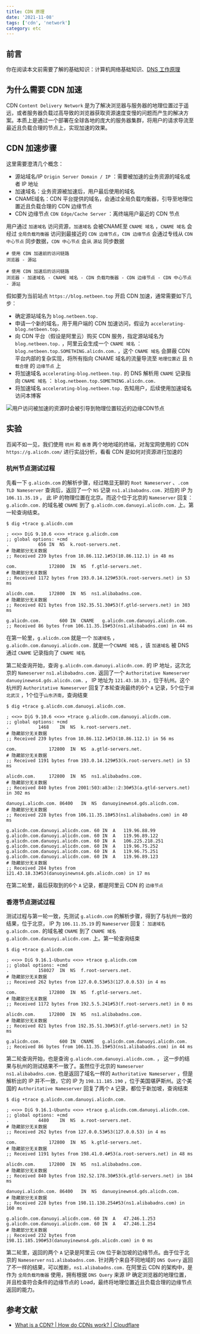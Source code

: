 ```yaml
---
title: CDN 原理
date: '2021-11-08'
tags: ['cdn', 'network']
category: etc
---
```


## 前言

你在阅读本文前需要了解的基础知识：计算机网络基础知识、[DNS 工作原理](/posts/dns-introduction/)

## 为什么需要 CDN 加速

CDN `Content Delivery Network` 是为了解决浏览器与服务器的地理位置过于遥远，或者服务器负载过高导致的浏览器获取资源速度变慢的问题而产生的解决方案。本质上是通过一个部署在全球各地的庞大的服务器集群，将用户的请求导流至最近且负载合理的节点上，实现加速的效果。

## CDN 加速步骤

这里需要澄清几个概念：
- 源站域名/IP `Origin Server Domain / IP` ：需要被加速的业务资源的域名或者 IP 地址
- 加速域名：业务资源被加速后，用户最后使用的域名
- CNAME域名：CDN 平台提供的域名，会通过全局负载均衡器，引导至地理位置近且负载合理的 CDN 边缘节点
- CDN 边缘节点 `CDN Edge/Cache Server` ：离终端用户最近的 CDN 节点

用户通过 `加速域名` 访问资源，`加速域名` 会被CNAME至 `CNAME 域名` ，`CNAME 域名` 会经过 `全局负载均衡器` 访问到最接近的 `CDN 边缘节点`，`CDN 边缘节点` 会通过专线从 `CDN 中心节点` 同步数据，`CDN 中心节点` 会从 `源站` 同步数据

```text
# 使用 CDN 加速前的访问链路
浏览器 - 源站

# 使用 CDN 加速后的访问链路
浏览器 - 加速域名 - CNAME 域名 - CDN 负载均衡器 - CDN 边缘节点 - CDN 中心节点 - 源站
```

假如要为当前站点 `https://blog.netbeen.top` 开启 CDN 加速，通常需要如下几步：
- 确定源站域名为 `blog.netbeen.top.`
- 申请一个新的域名，用于用户端的 CDN 加速访问，假设为 `accelerating-blog.netbeen.top.`
- 向 CDN 平台（假设是阿里云）购买 CDN 服务，指定源站域名为 `blog.netbeen.top.` ，阿里云会生成一个 `CNAME 域名` ： `blog.netbeen.top.SOMETHING.alicdn.com.` ，这个 `CNAME 域名` 会屏蔽 CDN 平台内部的复杂实现，将所有指向 CNAME 域名的流量导流至 `地理位置近` 且 `负载合理` 的 `边缘节点` 上
- 将加速域名 `accelerating-blog.netbeen.top.` 的 DNS 解析用 `CNAME` 记录指向 `CNAME 域名` ： `blog.netbeen.top.SOMETHING.alicdn.com.`
- 将加速域名 `accelerating-blog.netbeen.top.` 告知用户，后续使用加速域名访问本博客

![用户访问被加速的资源时会被引导到物理位置较近的边缘CDN节点](https://cloudflare.com/img/learning/cdn/what-is-a-cdn/what-is-a-cdn.png)

## 实验

百闻不如一见，我们使用 `杭州` 和 `香港` 两个地地域的终端，对淘宝网使用的 CDN `https://g.alicdn.com/` 进行实战分析，看看 CDN 是如何对资源进行加速的

### 杭州节点测试过程

先看一下 `g.alicdn.com` 的解析步骤，经过略显无聊的 `Root Nameserver` 、`.com` `TLD Nameserver` 查询后，返回了一个 `NS` 记录 `ns1.alibabadns.com.` 对应的 IP 为 `106.11.35.19` ， 此 IP 的物理位置在北京。而这个位于北京的 `Nameserver` 回复： `g.alicdn.com.` 的域名被 `CNAME` 到了 `g.alicdn.com.danuoyi.alicdn.com.` 上。第一轮查询结束。

```shell
$ dig +trace g.alicdn.com                                                                 

; <<>> DiG 9.10.6 <<>> +trace g.alicdn.com
;; global options: +cmd
.			656	IN	NS	k.root-servers.net.
# 隐藏部分无关数据
;; Received 239 bytes from 10.86.112.1#53(10.86.112.1) in 48 ms

com.			172800	IN	NS	f.gtld-servers.net.
# 隐藏部分无关数据
;; Received 1172 bytes from 193.0.14.129#53(k.root-servers.net) in 53 ms

alicdn.com.		172800	IN	NS	ns1.alibabadns.com.
# 隐藏部分无关数据
;; Received 821 bytes from 192.35.51.30#53(f.gtld-servers.net) in 303 ms

g.alicdn.com.		600	IN	CNAME	g.alicdn.com.danuoyi.alicdn.com.
;; Received 86 bytes from 106.11.35.19#53(ns1.alibabadns.com) in 44 ms
```

在第一轮里，`g.alicdn.com` 就是一个 `加速域名` ，`g.alicdn.com.danuoyi.alicdn.com.` 就是一个`CNAME 域名` ，该 `加速域名` 被 DNS 通过 `CNAME` 记录指向了 `CNAME 域名`


第二轮查询开始，查询 `g.alicdn.com.danuoyi.alicdn.com.` 的 IP 地址，这次北京的 `Nameserver` `ns1.alibabadns.com.` 返回了一个 `Authoritative Nameserver` `danuoyinewns4.gds.alicdn.com.` ， IP 地址为 `121.43.18.33` ，位于杭州。这个杭州的 `Authoritative Nameserver` 回复了本轮查询最终的6个 `A` 记录，5个位于`湖北武汉` ，1个位于`山东济南`，查询结束

```shell
$ dig +trace g.alicdn.com.danuoyi.alicdn.com.                                   

; <<>> DiG 9.10.6 <<>> +trace g.alicdn.com.danuoyi.alicdn.com.
;; global options: +cmd
.			1468	IN	NS	k.root-servers.net.
# 隐藏部分无关数据
;; Received 239 bytes from 10.86.112.1#53(10.86.112.1) in 56 ms

com.			172800	IN	NS	a.gtld-servers.net.
# 隐藏部分无关数据
;; Received 1191 bytes from 193.0.14.129#53(k.root-servers.net) in 53 ms

alicdn.com.		172800	IN	NS	ns1.alibabadns.com.
# 隐藏部分无关数据
;; Received 840 bytes from 2001:503:a83e::2:30#53(a.gtld-servers.net) in 302 ms

danuoyi.alicdn.com.	86400	IN	NS	danuoyinewns4.gds.alicdn.com.
# 隐藏部分无关数据
;; Received 228 bytes from 106.11.35.18#53(ns1.alibabadns.com) in 40 ms

g.alicdn.com.danuoyi.alicdn.com. 60 IN	A	119.96.88.99
g.alicdn.com.danuoyi.alicdn.com. 60 IN	A	119.96.89.122
g.alicdn.com.danuoyi.alicdn.com. 60 IN	A	106.225.218.251
g.alicdn.com.danuoyi.alicdn.com. 60 IN	A	119.96.75.252
g.alicdn.com.danuoyi.alicdn.com. 60 IN	A	119.96.75.251
g.alicdn.com.danuoyi.alicdn.com. 60 IN	A	119.96.89.123
# 隐藏部分无关数据
;; Received 284 bytes from 121.43.18.33#53(danuoyinewns4.gds.alicdn.com) in 17 ms
```

在第二轮里，最后获取到的6个 `A` 记录，都是阿里云 CDN 的 `边缘节点`

### 香港节点测试过程

测试过程与第一轮一致，先测试 `g.alicdn.com` 的解析步骤，得到了与杭州一致的结果，位于北京， IP 为 `106.11.35.19` 的 `Nameserver` 回复： `加速域名` `g.alicdn.com.` 的域名被 `CNAME` 到了  `CNAME 域名` `g.alicdn.com.danuoyi.alicdn.com.` 上。第一轮查询结束

```shell
$ dig +trace g.alicdn.com

; <<>> DiG 9.16.1-Ubuntu <<>> +trace g.alicdn.com
;; global options: +cmd
.			158027	IN	NS	f.root-servers.net.
# 隐藏部分无关数据
;; Received 262 bytes from 127.0.0.53#53(127.0.0.53) in 4 ms

com.			172800	IN	NS	f.gtld-servers.net.
# 隐藏部分无关数据
;; Received 1172 bytes from 192.5.5.241#53(f.root-servers.net) in 0 ms

alicdn.com.		172800	IN	NS	ns1.alibabadns.com.
# 隐藏部分无关数据
;; Received 821 bytes from 192.35.51.30#53(f.gtld-servers.net) in 52 ms

g.alicdn.com.		600	IN	CNAME	g.alicdn.com.danuoyi.alicdn.com.
;; Received 86 bytes from 106.11.35.19#53(ns1.alibabadns.com) in 44 ms
```

第二轮查询开始，也是查询 `g.alicdn.com.danuoyi.alicdn.com.` ， 这一步的结果与杭州的测试结果不一致了。虽然位于北京的 `Nameserver` `ns1.alibabadns.com.` 也是返回了域名一样的 `Authoritative Nameserver` ，但是解析出的 IP 并不一致，它的 IP 为 `198.11.185.190` ，位于美国堪萨斯州。这个美国的
 `Authoritative Nameserver` 回复了两个 `A` 记录，都位于新加坡，查询结束

```shell
$ dig +trace g.alicdn.com.danuoyi.alicdn.com.

; <<>> DiG 9.16.1-Ubuntu <<>> +trace g.alicdn.com.danuoyi.alicdn.com.
;; global options: +cmd
.			4480	IN	NS	a.root-servers.net.
# 隐藏部分无关数据
;; Received 262 bytes from 127.0.0.53#53(127.0.0.53) in 4 ms

com.			172800	IN	NS	k.gtld-servers.net.
# 隐藏部分无关数据
;; Received 1191 bytes from 198.41.0.4#53(a.root-servers.net) in 48 ms

alicdn.com.		172800	IN	NS	ns1.alibabadns.com.
# 隐藏部分无关数据
;; Received 840 bytes from 192.52.178.30#53(k.gtld-servers.net) in 184 ms

danuoyi.alicdn.com.	86400	IN	NS	danuoyinewns4.gds.alicdn.com.
# 隐藏部分无关数据
;; Received 228 bytes from 198.11.138.254#53(ns1.alibabadns.com) in 160 ms

g.alicdn.com.danuoyi.alicdn.com. 60 IN	A	47.246.1.253
g.alicdn.com.danuoyi.alicdn.com. 60 IN	A	47.246.1.254
# 隐藏部分无关数据
;; Received 232 bytes from 198.11.185.190#53(danuoyinewns4.gds.alicdn.com) in 0 ms
```

第二轮里，返回的两个 `A` 记录是阿里云 `CDN` 位于新加坡的边缘节点。由于位于北京的 `Nameserver` `ns1.alibabadns.com.` 针对两个来自不同地域的 `DNS Query` 返回了不一样的结果，可以推断，`ns1.alibabadns.com.` 在阿里云 CDN 的架构中，是作为 `全局负载均衡器` 使用，拥有根据 `DNS Query` 来源 IP 确定浏览器的地理位置，并且检查符合条件的边缘节点的 Load，最终将地理位置近且负载合理的边缘节点返回的能力。

## 参考文献

- [What is a CDN? | How do CDNs work? | Cloudflare](https://www.cloudflare.com/zh-tw/learning/cdn/what-is-a-cdn/)
